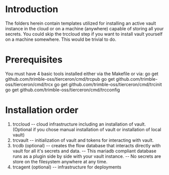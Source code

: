 # Introduction 
The folders herein contain templates utilized for installing an active vault instance
in the cloud or on a machine (anywhere) capable of storing all your secrets.  You could skip
the trccloud step if you want to install vault yourself on a machine somewhere.  This would
be trivial to do.

# Prerequisites
You must have 4 basic tools installed either via the Makefile or via:
go get github.com/trimble-oss/tierceron/cmd/trcpub
go get github.com/trimble-oss/tierceron/cmd/trcx
go get github.com/trimble-oss/tierceron/cmd/trcinit
go get github.com/trimble-oss/tierceron/cmd/trcconfig

# Installation order
1. trccloud -- cloud infrastructure including an installation of vault. (Optional if you chose manual installation of vault or installation of local vault)
2. trcvault -- initialization of vault and tokens for interacting with vault.
3. trcdb (optional) -- creates the flow database that interacts directly with vault for all it's secrets and data.
   -- This mariadb compliant database runs as a plugin side by side with your vault instance.
   -- No secrets are store on the filesystem anywhere at any time.
4. trcagent (optional)
   -- infrastructure for deployments